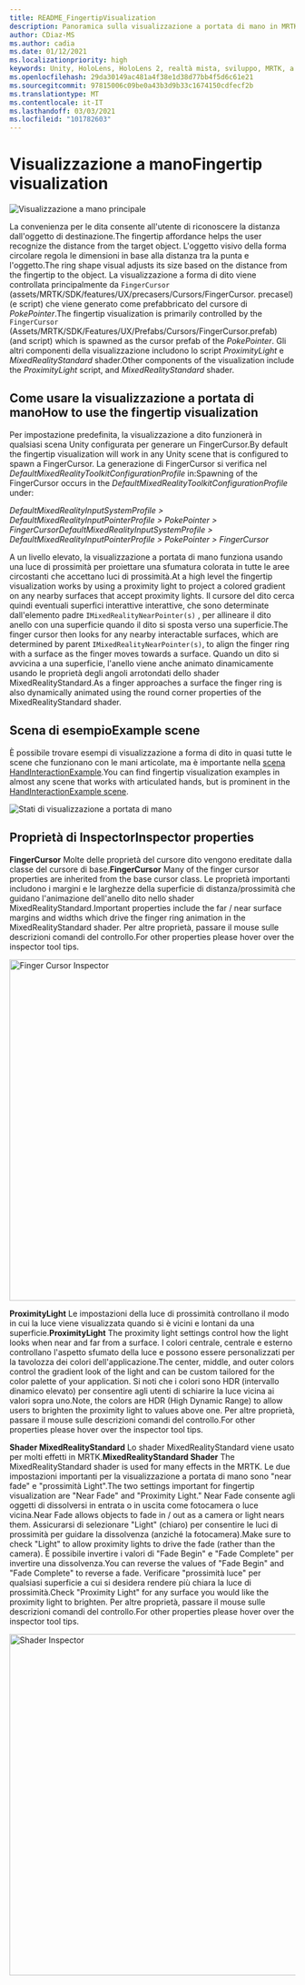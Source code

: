 ```yaml
---
title: README_FingertipVisualization
description: Panoramica sulla visualizzazione a portata di mano in MRTK
author: CDiaz-MS
ms.author: cadia
ms.date: 01/12/2021
ms.localizationpriority: high
keywords: Unity, HoloLens, HoloLens 2, realtà mista, sviluppo, MRTK, a portata di mano
ms.openlocfilehash: 29da30149ac481a4f38e1d38d77bb4f5d6c61e21
ms.sourcegitcommit: 97815006c09be0a43b3d9b33c1674150cdfecf2b
ms.translationtype: MT
ms.contentlocale: it-IT
ms.lasthandoff: 03/03/2021
ms.locfileid: "101782603"
---
```

# <a name="fingertip-visualization"></a><span data-ttu-id="b10db-104">Visualizzazione a mano</span><span class="sxs-lookup"><span data-stu-id="b10db-104">Fingertip visualization</span></span>

![Visualizzazione a mano principale](Images/Fingertip/MRTK_FingertipVisualization_Main.png)

<span data-ttu-id="b10db-106">La convenienza per le dita consente all'utente di riconoscere la distanza dall'oggetto di destinazione.</span><span class="sxs-lookup"><span data-stu-id="b10db-106">The fingertip affordance helps the user recognize the distance from the target object.</span></span> <span data-ttu-id="b10db-107">L'oggetto visivo della forma circolare regola le dimensioni in base alla distanza tra la punta e l'oggetto.</span><span class="sxs-lookup"><span data-stu-id="b10db-107">The ring shape visual adjusts its size based on the distance from the fingertip to the object.</span></span> <span data-ttu-id="b10db-108">La visualizzazione a forma di dito viene controllata principalmente da `FingerCursor` (assets/MRTK/SDK/features/UX/precasers/Cursors/FingerCursor. precasel) (e script) che viene generato come prefabbricato del cursore di *PokePointer*.</span><span class="sxs-lookup"><span data-stu-id="b10db-108">The fingertip visualization is primarily controlled by the `FingerCursor` (Assets/MRTK/SDK/Features/UX/Prefabs/Cursors/FingerCursor.prefab) (and script) which is spawned as the cursor prefab of the *PokePointer*.</span></span> <span data-ttu-id="b10db-109">Gli altri componenti della visualizzazione includono lo script *ProximityLight* e *MixedRealityStandard* shader.</span><span class="sxs-lookup"><span data-stu-id="b10db-109">Other components of the visualization include the *ProximityLight* script, and *MixedRealityStandard* shader.</span></span>

## <a name="how-to-use-the-fingertip-visualization"></a><span data-ttu-id="b10db-110">Come usare la visualizzazione a portata di mano</span><span class="sxs-lookup"><span data-stu-id="b10db-110">How to use the fingertip visualization</span></span>

<span data-ttu-id="b10db-111">Per impostazione predefinita, la visualizzazione a dito funzionerà in qualsiasi scena Unity configurata per generare un FingerCursor.</span><span class="sxs-lookup"><span data-stu-id="b10db-111">By default the fingertip visualization will work in any Unity scene that is configured to spawn a FingerCursor.</span></span> <span data-ttu-id="b10db-112">La generazione di FingerCursor si verifica nel *DefaultMixedRealityToolkitConfigurationProfile* in:</span><span class="sxs-lookup"><span data-stu-id="b10db-112">Spawning of the FingerCursor occurs in the *DefaultMixedRealityToolkitConfigurationProfile* under:</span></span>

<span data-ttu-id="b10db-113">*DefaultMixedRealityInputSystemProfile > DefaultMixedRealityInputPointerProfile > PokePointer > FingerCursor*</span><span class="sxs-lookup"><span data-stu-id="b10db-113">*DefaultMixedRealityInputSystemProfile > DefaultMixedRealityInputPointerProfile > PokePointer > FingerCursor*</span></span>

<span data-ttu-id="b10db-114">A un livello elevato, la visualizzazione a portata di mano funziona usando una luce di prossimità per proiettare una sfumatura colorata in tutte le aree circostanti che accettano luci di prossimità.</span><span class="sxs-lookup"><span data-stu-id="b10db-114">At a high level the fingertip visualization works by using a proximity light to project a colored gradient on any nearby surfaces that accept proximity lights.</span></span> <span data-ttu-id="b10db-115">Il cursore del dito cerca quindi eventuali superfici interattive interattive, che sono determinate dall'elemento padre `IMixedRealityNearPointer(s)` , per allineare il dito anello con una superficie quando il dito si sposta verso una superficie.</span><span class="sxs-lookup"><span data-stu-id="b10db-115">The finger cursor then looks for any nearby interactable surfaces, which are determined by parent `IMixedRealityNearPointer(s)`, to align the finger ring with a surface as the finger moves towards a surface.</span></span> <span data-ttu-id="b10db-116">Quando un dito si avvicina a una superficie, l'anello viene anche animato dinamicamente usando le proprietà degli angoli arrotondati dello shader MixedRealityStandard.</span><span class="sxs-lookup"><span data-stu-id="b10db-116">As a finger approaches a surface the finger ring is also dynamically animated using the round corner properties of the MixedRealityStandard shader.</span></span>

## <a name="example-scene"></a><span data-ttu-id="b10db-117">Scena di esempio</span><span class="sxs-lookup"><span data-stu-id="b10db-117">Example scene</span></span>

<span data-ttu-id="b10db-118">È possibile trovare esempi di visualizzazione a forma di dito in quasi tutte le scene che funzionano con le mani articolate, ma è importante nella [scena HandInteractionExample](README_HandInteractionExamples.md).</span><span class="sxs-lookup"><span data-stu-id="b10db-118">You can find fingertip visualization examples in almost any scene that works with articulated hands, but is prominent in the [HandInteractionExample scene](README_HandInteractionExamples.md).</span></span>

![Stati di visualizzazione a portata di mano](Images/Fingertip/MRTK_FingertipVisualization_States.png)

## <a name="inspector-properties"></a><span data-ttu-id="b10db-120">Proprietà di Inspector</span><span class="sxs-lookup"><span data-stu-id="b10db-120">Inspector properties</span></span>

<span data-ttu-id="b10db-121">**FingerCursor** Molte delle proprietà del cursore dito vengono ereditate dalla classe del cursore di base.</span><span class="sxs-lookup"><span data-stu-id="b10db-121">**FingerCursor** Many of the finger cursor properties are inherited from the base cursor class.</span></span> <span data-ttu-id="b10db-122">Le proprietà importanti includono i margini e le larghezze della superficie di distanza/prossimità che guidano l'animazione dell'anello dito nello shader MixedRealityStandard.</span><span class="sxs-lookup"><span data-stu-id="b10db-122">Important properties include the far / near surface margins and widths which drive the finger ring animation in the MixedRealityStandard shader.</span></span> <span data-ttu-id="b10db-123">Per altre proprietà, passare il mouse sulle descrizioni comandi del controllo.</span><span class="sxs-lookup"><span data-stu-id="b10db-123">For other properties please hover over the inspector tool tips.</span></span>

<img src="Images/Fingertip/MRTK_FingertipVisualization_Finger_Cursor_Inspector.png" width="600" alt="Finger Cursor Inspector">

<span data-ttu-id="b10db-124">**ProximityLight** Le impostazioni della luce di prossimità controllano il modo in cui la luce viene visualizzata quando si è vicini e lontani da una superficie.</span><span class="sxs-lookup"><span data-stu-id="b10db-124">**ProximityLight** The proximity light settings control how the light looks when near and far from a surface.</span></span> <span data-ttu-id="b10db-125">I colori centrale, centrale e esterno controllano l'aspetto sfumato della luce e possono essere personalizzati per la tavolozza dei colori dell'applicazione.</span><span class="sxs-lookup"><span data-stu-id="b10db-125">The center, middle, and outer colors control the gradient look of the light and can be custom tailored for the color palette of your application.</span></span> <span data-ttu-id="b10db-126">Si noti che i colori sono HDR (intervallo dinamico elevato) per consentire agli utenti di schiarire la luce vicina ai valori sopra uno.</span><span class="sxs-lookup"><span data-stu-id="b10db-126">Note, the colors are HDR (High Dynamic Range) to allow users to brighten the proximity light to values above one.</span></span> <span data-ttu-id="b10db-127">Per altre proprietà, passare il mouse sulle descrizioni comandi del controllo.</span><span class="sxs-lookup"><span data-stu-id="b10db-127">For other properties please hover over the inspector tool tips.</span></span>

<span data-ttu-id="b10db-128">**Shader MixedRealityStandard** Lo shader MixedRealityStandard viene usato per molti effetti in MRTK.</span><span class="sxs-lookup"><span data-stu-id="b10db-128">**MixedRealityStandard Shader** The MixedRealityStandard shader is used for many effects in the MRTK.</span></span> <span data-ttu-id="b10db-129">Le due impostazioni importanti per la visualizzazione a portata di mano sono "near fade" e "prossimità Light".</span><span class="sxs-lookup"><span data-stu-id="b10db-129">The two settings important for fingertip visualization are "Near Fade" and "Proximity Light."</span></span> <span data-ttu-id="b10db-130">Near Fade consente agli oggetti di dissolversi in entrata o in uscita come fotocamera o luce vicina.</span><span class="sxs-lookup"><span data-stu-id="b10db-130">Near Fade allows objects to fade in / out as a camera or light nears them.</span></span> <span data-ttu-id="b10db-131">Assicurarsi di selezionare "Light" (chiaro) per consentire le luci di prossimità per guidare la dissolvenza (anziché la fotocamera).</span><span class="sxs-lookup"><span data-stu-id="b10db-131">Make sure to check "Light" to allow proximity lights to drive the fade (rather than the camera).</span></span> <span data-ttu-id="b10db-132">È possibile invertire i valori di "Fade Begin" e "Fade Complete" per invertire una dissolvenza.</span><span class="sxs-lookup"><span data-stu-id="b10db-132">You can reverse the values of "Fade Begin" and "Fade Complete" to reverse a fade.</span></span> <span data-ttu-id="b10db-133">Verificare "prossimità luce" per qualsiasi superficie a cui si desidera rendere più chiara la luce di prossimità.</span><span class="sxs-lookup"><span data-stu-id="b10db-133">Check "Proximity Light" for any surface you would like the proximity light to brighten.</span></span> <span data-ttu-id="b10db-134">Per altre proprietà, passare il mouse sulle descrizioni comandi del controllo.</span><span class="sxs-lookup"><span data-stu-id="b10db-134">For other properties please hover over the inspector tool tips.</span></span>

<img src="Images/Fingertip/MRTK_FingertipVisualization_Mixed_Reality_Standard_Shader_Inspector.png" width="600" alt="Shader Inspector">
